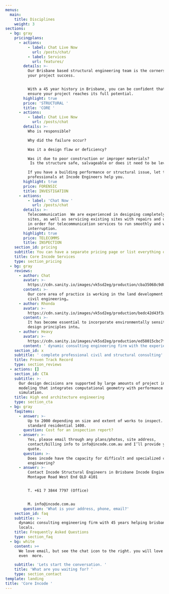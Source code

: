 ```yaml
---
menus:
  main:
    title: Disciplines
    weight: 3
sections:
  - bg: gray
    pricingplans:
      - actions:
          - label: Chat Live Now
            url: /posts/chat/
          - label: Services
            url: features/
        details: >-
          Our Brisbane based structural engineering team is the cornerstone of
          your project success.


          With a 45 year history in Brisbane, you can be confident that we will
          ensure your project reaches its full potential. 
        highlight: true
        price: 'STRUCTURAL '
        title: 'CORE '
      - actions:
          - label: Chat Live Now
            url: /posts/chat
        details: >-
          Who is responsible? 

          Why did the failure occur? 

          Was it a design flaw or deficiency? 

          Was it due to poor construction or improper materials?
           Is the structure safe, salvageable or does it need to be levelled?

          If you have a building performance or structural issue, let the
          professionals at Incode Engineers help you.
        highlight: true
        price: FORENSIC
        title: INVESTIGATION
      - actions:
          - label: 'Chat Now '
            url: /posts/chat
        details: >-
          Telecommunication  We are experienced in designing completely new
          sites, as well as servicing existing sites with repairs and upgrades
          in order for telecommunication services to run smoothly and without
          interruption. 
        highlight: true
        price: TELECOMMS
        title: INSPECTION
    section_id: pricing
    subtitle: You can have a separate pricing page or list everything on the home page.
    title: Core Incode Services
    type: section_pricing
  - bg: gray
    reviews:
      - author: Chat
        avatar: >-
          https://cdn.sanity.io/images/vk5sd2eg/production/cba35068c9d01d6c61dd8e187deee44292494ce5-400x300.gif
        content: >-
          Our core area of practice is working in the land development sector of
          civil engineering…
      - author: Rhonda
        avatar: >-
          https://cdn.sanity.io/images/vk5sd2eg/production/bedc42d43f3a9e8d515fb037263b703625f5068d-301x307.gif
        content: >-
          It has become essential to incorporate environmentally sensitive
          design principles into…
      - author: Heavy
        avatar: >-
          https://cdn.sanity.io/images/vk5sd2eg/production/ed58015cbc7fb886fbf8b200531854ea14baa593-330x370.gif
        content: ' dynamic consulting engineering firm with the experience and knowledge'
    section_id: x
    subtitle: ' complete professional civil and structural consulting'
    title: Proven Track Record
    type: section_reviews
  - actions: []
    section_id: CTA
    subtitle: >-
      Our design decisions are supported by large amounts of project information
      modeling that integrates computational geometry with performance
      simulation. 
    title: High end architecture engineering
    type: section_cta
  - bg: gray
    faqitems:
      - answer: >-
          Up to 2000 depending on size and extent of works to inspect. For
          standard residential 1400.
        question: Cost for an inspection report?
      - answer: >-
          Yes, please email through any plans/photos, site address,
          contact/billing info to info@incode.com.au and I’ll provide you with a
          quote.
        question: >-
          Does incode have the capacity for difficult and specialized civil
          engineering?
      - answer: >-
          Contact Incode Structural Engineers in Brisbane Incode Engineers 4/258
          Montague Road West End QLD 4101


          T. +61 7 3844 7797 (Office)


          M. info@incode.com.au
        question: 'What is your address, phone, email?'
    section_id: faq
    subtitle: >-
      dynamic consulting engineering firm with 45 years helping brisbane city
      locals. 
    title: Frequently Asked Questions
    type: section_faq
  - bg: white
    content: >+
      We love email, but see the chat icon to the right. you will love this
      even  more. 

    subtitle: 'Lets start the conversation. '
    title: 'What are you waiting for? '
    type: section_contact
template: landing
title: 'Core Incode '
---
```

